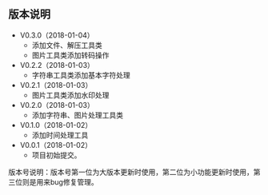 ## 版本说明
- V0.3.0（2018-01-04）
	- 添加文件、解压工具类
	- 图片工具类添加转码操作
- V0.2.2（2018-01-03）
	- 字符串工具类添加基本字符处理
- V0.2.1（2018-01-03）
	- 图片工具类添加水印处理
- V0.2.0（2018-01-03）
	- 添加字符串、图片处理工具类
- V0.1.0（2018-01-02）
	- 添加时间处理工具
- V0.0.1（2018-01-02）
	- 项目初始提交。

版本号说明：版本号第一位为大版本更新时使用，第二位为小功能更新时使用，第三位则是用来bug修复管理。